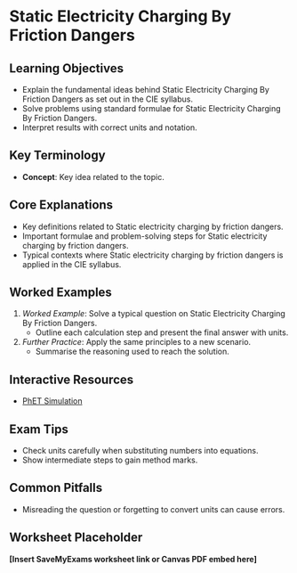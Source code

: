 # Static Electricity Charging By Friction Dangers

## Learning Objectives
- Explain the fundamental ideas behind Static Electricity Charging By Friction Dangers as set out in the CIE syllabus.
- Solve problems using standard formulae for Static Electricity Charging By Friction Dangers.
- Interpret results with correct units and notation.

## Key Terminology
- **Concept**: Key idea related to the topic.

## Core Explanations
- Key definitions related to Static electricity charging by friction dangers.
- Important formulae and problem-solving steps for Static electricity charging by friction dangers.
- Typical contexts where Static electricity charging by friction dangers is applied in the CIE syllabus.

## Worked Examples
1. *Worked Example*: Solve a typical question on Static Electricity Charging By Friction Dangers.
   - Outline each calculation step and present the final answer with units.
2. *Further Practice*: Apply the same principles to a new scenario.
   - Summarise the reasoning used to reach the solution.

## Interactive Resources
- [PhET Simulation](https://phet.colorado.edu/)

## Exam Tips
- Check units carefully when substituting numbers into equations.
- Show intermediate steps to gain method marks.

## Common Pitfalls
- Misreading the question or forgetting to convert units can cause errors.

## Worksheet Placeholder
**[Insert SaveMyExams worksheet link or Canvas PDF embed here]**
